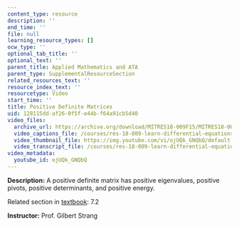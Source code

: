 ```yaml
---
content_type: resource
description: ''
end_time: ''
file: null
learning_resource_types: []
ocw_type: ''
optional_tab_title: ''
optional_text: ''
parent_title: Applied Mathematics and ATA
parent_type: SupplementalResourceSection
related_resources_text: ''
resource_index_text: ''
resourcetype: Video
start_time: ''
title: Positive Definite Matrices
uid: 128115dd-af26-0f5f-e44b-f64a91cb5d40
video_files:
  archive_url: https://archive.org/download/MITRES18-009F15/MITRES18-009F15_7_2_PositiveDefiniteMatrices_300k.mp4
  video_captions_file: /courses/res-18-009-learn-differential-equations-up-close-with-gilbert-strang-and-cleve-moler-fall-2015/bc3ef8a03d345e43b7a2de5cb447ed00_ojUQk_GNQbQ.vtt
  video_thumbnail_file: https://img.youtube.com/vi/ojUQk_GNQbQ/default.jpg
  video_transcript_file: /courses/res-18-009-learn-differential-equations-up-close-with-gilbert-strang-and-cleve-moler-fall-2015/1a88fb43fe19d3d914e79a01b7f344d8_ojUQk_GNQbQ.pdf
video_metadata:
  youtube_id: ojUQk_GNQbQ
---
```


**Description:** A positive definite matrix has positive eigenvalues, positive pivots, positive determinants, and positive energy.

Related section in [textbook](http://www-math.mit.edu/~gs/dela/): 7.2

**Instructor:** Prof. Gilbert Strang

